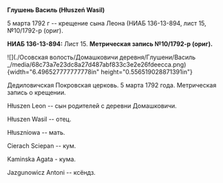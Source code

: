 **Глушень Василь (Hłuszeń Wasil)**

5 марта 1792 г -- крещение сына Леона (НИАБ 136-13-894, лист 15,
№10/1792-р (ориг).

**НИАБ 136-13-894:** Лист 15. **Метрическая запись №10/1792-р (ориг).**

![](./Осовская волость/Домашковичи деревня/Глушени/Василь _/media/68c73a7e23dc8a27d487abf833c3e2e26fdeecca.png){width="6.496527777777778in"
height="0.556519028871391in"}

Дедиловичская Покровская церковь. 5 марта 1792 года. Метрическая запись
о крещении.

Hłuszen Leon -- сын родителей с деревни Домашковичи.

Hłuszen Wasil -- отец.

Hłuszniowa -- мать.

Cierach Sciepan -- кум.

Kaminska Agata - кума.

Jazgunowicz Antoni -- ксёндз.
